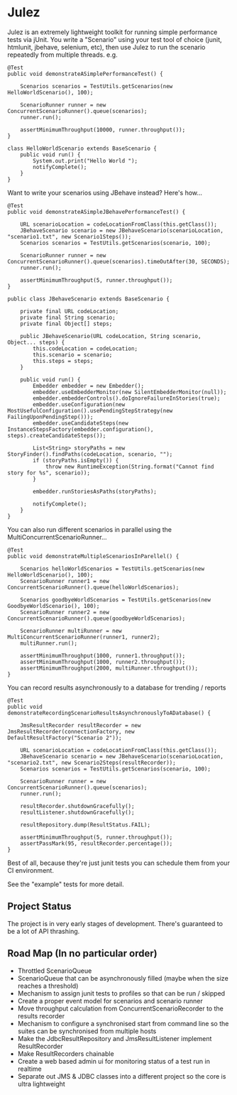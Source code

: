 Julez
====================
Julez is an extremely lightweight toolkit for running simple performance tests via jUnit.
You write a "Scenario" using your test tool of choice (junit, htmlunit, jbehave, selenium, etc), 
then use Julez to run the scenario repeatedly from multiple threads. e.g.

    @Test
    public void demonstrateASimplePerformanceTest() {

        Scenarios scenarios = TestUtils.getScenarios(new HelloWorldScenario(), 100);

        ScenarioRunner runner = new ConcurrentScenarioRunner().queue(scenarios);
        runner.run();

        assertMinimumThroughput(10000, runner.throughput());
    }

    class HelloWorldScenario extends BaseScenario {
        public void run() {
            System.out.print("Hello World ");
            notifyComplete();
        }
    }

Want to write your scenarios using JBehave instead? Here's how...

    @Test
    public void demonstrateASimpleJBehavePerformanceTest() {

        URL scenarioLocation = codeLocationFromClass(this.getClass());
        JBehaveScenario scenario = new JBehaveScenario(scenarioLocation, "scenario1.txt", new Scenario1Steps());
        Scenarios scenarios = TestUtils.getScenarios(scenario, 100);

        ScenarioRunner runner = new ConcurrentScenarioRunner().queue(scenarios).timeOutAfter(30, SECONDS);
        runner.run();

        assertMinimumThroughput(5, runner.throughput());
    }
	
	public class JBehaveScenario extends BaseScenario {
	
	    private final URL codeLocation;    
	    private final String scenario;
	    private final Object[] steps;
	
	    public JBehaveScenario(URL codeLocation, String scenario, Object... steps) {
	        this.codeLocation = codeLocation;
	        this.scenario = scenario;
	        this.steps = steps;
	    }
	
	    public void run() {
	        Embedder embedder = new Embedder();
	        embedder.useEmbedderMonitor(new SilentEmbedderMonitor(null));
	        embedder.embedderControls().doIgnoreFailureInStories(true);
	        embedder.useConfiguration(new MostUsefulConfiguration().usePendingStepStrategy(new FailingUponPendingStep()));
	        embedder.useCandidateSteps(new InstanceStepsFactory(embedder.configuration(), steps).createCandidateSteps());
	
	        List<String> storyPaths = new StoryFinder().findPaths(codeLocation, scenario, "");
	        if (storyPaths.isEmpty()) {
	            throw new RuntimeException(String.format("Cannot find story for %s", scenario));
	        }
	        
	        embedder.runStoriesAsPaths(storyPaths);
	        
	        notifyComplete();
	    }
	}	

You can also run different scenarios in parallel using the MultiConcurrentScenarioRunner... 

	@Test
    public void demonstrateMultipleScenariosInParellel() {

        Scenarios helloWorldScenarios = TestUtils.getScenarios(new HelloWorldScenario(), 100);
        ScenarioRunner runner1 = new ConcurrentScenarioRunner().queue(helloWorldScenarios);

        Scenarios goodbyeWorldScenarios = TestUtils.getScenarios(new GoodbyeWorldScenario(), 100);
        ScenarioRunner runner2 = new ConcurrentScenarioRunner().queue(goodbyeWorldScenarios);

        ScenarioRunner multiRunner = new MultiConcurrentScenarioRunner(runner1, runner2);
        multiRunner.run();

        assertMinimumThroughput(1000, runner1.throughput());
        assertMinimumThroughput(1000, runner2.throughput());
        assertMinimumThroughput(2000, multiRunner.throughput());
    }
	
You can record results asynchronously to a database for trending / reports	
    
    @Test    
    public void demonstrateRecordingScenarioResultsAsynchronouslyToADatabase() {
        
        JmsResultRecorder resultRecorder = new JmsResultRecorder(connectionFactory, new DefaultResultFactory("Scenario 2"));
        
        URL scenarioLocation = codeLocationFromClass(this.getClass());
        JBehaveScenario scenario = new JBehaveScenario(scenarioLocation, "scenario2.txt", new Scenario2Steps(resultRecorder));        
        Scenarios scenarios = TestUtils.getScenarios(scenario, 100);               
        
        ScenarioRunner runner = new ConcurrentScenarioRunner().queue(scenarios); 
        runner.run();
        
        resultRecorder.shutdownGracefully();        
        resultListener.shutdownGracefully();
        
        resultRepository.dump(ResultStatus.FAIL);
                        
        assertMinimumThroughput(5, runner.throughput());
        assertPassMark(95, resultRecorder.percentage()); 
    }

Best of all, because they're just junit tests you can schedule them from your CI environment.

See the "example" tests for more detail.

Project Status
---------------------
The project is in very early stages of development. There's guaranteed to be a lot of API thrashing.

Road Map (In no particular order)
---------------------
* Throttled ScenarioQueue
* ScenarioQueue that can be asynchronously filled (maybe when the size reaches a threshold)
* Mechanism to assign junit tests to profiles so that can be run / skipped
* Create a proper event model for scenarios and scenario runner
* Move throughput calculation from ConcurrentScenarioRecorder to the results recorder
* Mechanism to configure a synchronised start from command line so the suites can be synchronised from multiple hosts
* Make the JdbcResultRepository and JmsResultListener implement ResultRecorder
* Make ResultRecorders chainable
* Create a web based admin ui for monitoring status of a test run in realtime
* Separate out JMS & JDBC classes into a different project so the core is ultra lightweight
